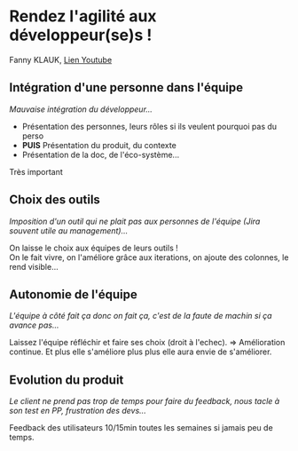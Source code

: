 # Rendez l'agilité aux développeur(se)s !

Fanny KLAUK, [Lien Youtube](https://www.youtube.com/watch?v=RYGyYcnbh6U)

## Intégration d'une personne dans l'équipe

_Mauvaise intégration du développeur..._

 - Présentation des personnes, leurs rôles si ils veulent pourquoi pas du perso
 - **PUIS** Présentation du produit, du contexte
 - Présentation de la doc, de l'éco-système...

Très important 

## Choix des outils

_Imposition d'un outil qui ne plait pas aux personnes de l'équipe (Jira souvent utile au management)..._

On laisse le choix aux équipes de leurs outils !  
On le fait vivre, on l'améliore grâce aux iterations, on ajoute des colonnes, le rend visible...

## Autonomie de l'équipe

_L'équipe à côté fait ça donc on fait ça, c'est de la faute de machin si ça avance pas..._

Laissez l'équipe réfléchir et faire ses choix (droit à l'echec). 
=> Amélioration continue. Et plus elle s'améliore plus plus elle aura envie de s'améliorer.

## Evolution du produit

_Le client ne prend pas trop de temps pour faire du feedback, nous tacle à son test en PP, frustration des devs..._

Feedback des utilisateurs 10/15min toutes les semaines si jamais peu de temps. 






